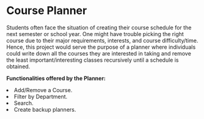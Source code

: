 # Course Planner
Students often face the situation of creating their course schedule for the next semester or school year. One might have trouble picking the right course due to their major requirements, interests, and course difficulty/time. Hence, this project would serve the purpose of a planner where individuals could write down all the courses they are interested in taking and remove the least important/interesting classes recursively until a schedule is obtained.

<b>Functionalities offered by the Planner:</b>
<ui>
  <li>Add/Remove a Course.</li>
  <li>Filter by Department.</li>
  <li>Search.</li>
  <li>Create backup planners.</li>
</ui>
